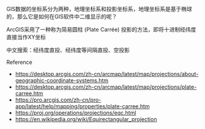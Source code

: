 GIS数据的坐标系分为两种，地理坐标系和投影坐标系，地理坐标系是基于椭球的，那么它是如何在GIS软件中二维显示的呢？

ArcGIS采用了一种称为简易圆柱 (Plate Carrée) 投影的方法，即将十进制经纬度直接当作XY坐标

中文搜索：经纬度直投、经纬度等间隔直投、空投影

Reference
+ https://desktop.arcgis.com/zh-cn/arcmap/latest/map/projections/about-geographic-coordinate-systems.htm
+ https://desktop.arcgis.com/zh-cn/arcmap/latest/map/projections/plate-carree.htm
+ https://pro.arcgis.com/zh-cn/pro-app/latest/help/mapping/properties/plate-carree.htm
+ https://proj.org/operations/projections/eqc.html
+ https://en.wikipedia.org/wiki/Equirectangular_projection